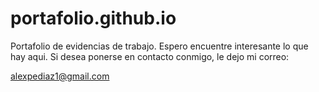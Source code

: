 # portafolio.github.io
Portafolio de evidencias de trabajo. Espero encuentre interesante lo que hay aqui. Si desea ponerse en contacto conmigo, le dejo mi correo:

alexpediaz1@gmail.com
